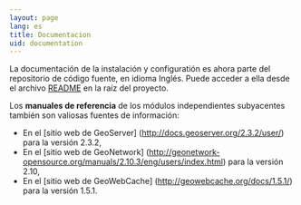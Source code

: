```yaml
---
layout: page
lang: es
title: Documentacion
uid: documentation
---
```


La documentación de la instalación y configuratión es ahora parte del repositorio de código fuente, en idioma Inglés.
Puede acceder a ella desde el archivo [README](https://github.com/georchestra/georchestra/blob/master/README.md) en la raíz del proyecto.

Los **manuales de referencia** de los módulos independientes subyacentes también son valiosas fuentes de información:

  * En el [sitio web de GeoServer] (http://docs.geoserver.org/2.3.2/user/) para la versión 2.3.2,
  * En el [sitio web de GeoNetwork] (http://geonetwork-opensource.org/manuals/2.10.3/eng/users/index.html) para la versión 2.10,
  * En el [sitio web de GeoWebCache] (http://geowebcache.org/docs/1.5.1/) para la versión 1.5.1.
